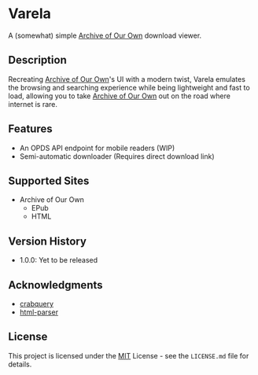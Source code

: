 # Varela

A (somewhat) simple [Archive of Our Own](https://archiveofourown.org/) download viewer.

## Description

Recreating [Archive of Our Own](https://archiveofourown.org/)'s UI with a modern twist, Varela emulates the browsing and searching experience while being lightweight and fast to load, allowing you to take [Archive of Our Own](https://archiveofourown.org/) out on the road where internet is rare.

## Features

  - An OPDS API endpoint for mobile readers (WIP)
  - Semi-automatic downloader (Requires direct download link)

## Supported Sites

  - Archive of Our Own
    - EPub
    - HTML

## Version History

  - 1.0.0: Yet to be released

## Acknowledgments

  - [crabquery](https://github.com/Gonzih/crabquery)
  - [html-parser](https://github.com/mathiversen/html-parser)

## License

This project is licensed under the [MIT](https://choosealicense.com/licenses/mit/) License - see the `LICENSE.md` file for details.
